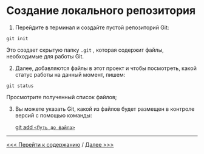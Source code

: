 # **Создание локального репозитория** 


1. Перейдите в терминал и создайте пустой репозиторий Git: 

```
git init
```

Это создает скрытую папку `.git` , которая содержит файлы, необходимые для работы Git.

2. Далее, добавляются файлы в этот проект и чтобы посмотреть, какой статус работы на данный момент, пишем:

```
git status
```
Просмотрите полученный список файлов; 

3. Вы можете указать Git, какой из файлов будет размещен в контроле версий с помощью команды:

    [git add  `<Путь до файла>`](./git_add.md)


---
[<<< Перейти к содержанию](./01_readme.md) / [Далее >>>](./06_send.md)

